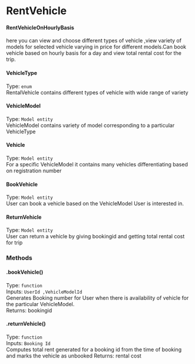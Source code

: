 # RentVehicle

#### RentVehicleOnHourlyBasis

here you can view and choose different types of vehicle ,view variety of models for selected vehicle varying in price for different models.Can book vehicle based on hourly basis for a day and view total rental cost for the trip.

#### VehicleType
Type: `enum`  
RentalVehicle contains different types of vehicle with wide range of variety
#### VehicleModel
Type: `Model entity`  
VehicleModel contains variety of model corresponding to a particular VehicleType
#### Vehicle
Type: `Model entity`  
For a specific VehicleModel it contains many vehicles differentiating based on registration number
#### BookVehicle
Type: `Model entity`  
User can book a vehicle based on the VehicleModel User is interested in.
#### ReturnVehicle
Type: `Model entity`  
User can return a vehicle by giving bookingid and getting total rental cost for trip

### Methods
#### .bookVehicle()
Type: `function`  
Inputs: `UserId ,VehicleModelId `  
Generates Booking number for User when there is availability of vehicle for the particular VehicleModel.  
Returns: bookingid

#### .returnVehicle()
Type: `function`  
Inputs: `Booking Id`  
Computes total rent generated for a booking id from the time of booking and marks the vehicle as unbooked
Returns: rental cost


